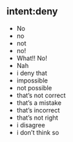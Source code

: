 ## intent:deny
- No
- no
- not
- no!
- What!! No!
- Nah
- i deny that
- impossible
- not possible
- that’s not correct
- that’s a mistake
- that’s incorrect
- that’s not right
- i disagree
- i don’t think so

